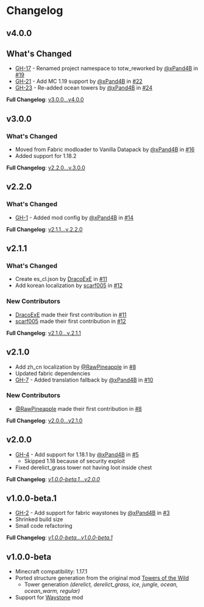 # Changelog

## v4.0.0
## What's Changed
* [GH-17](https://github.com/WaldiNet/Towers_Of_The_Wild_Reworked/issues/17) - Renamed project namespace to totw_reworked by [@xPand4B](https://github.com/xPand4B) in [#19](https://github.com/WaldiNet/Towers_Of_The_Wild_Reworked/pull/19)
* [GH-21](https://github.com/WaldiNet/Towers_Of_The_Wild_Reworked/issues/21) - Add MC 1.19 support by [@xPand4B](https://github.com/xPand4B) in [#22](https://github.com/WaldiNet/Towers_Of_The_Wild_Reworked/pull/22)
* [GH-23](https://github.com/WaldiNet/Towers_Of_The_Wild_Reworked/issues/17) - Re-added ocean towers by [@xPand4B](https://github.com/xPand4B) in [#24](https://github.com/WaldiNet/Towers_Of_The_Wild_Reworked/pull/24)

**Full Changelog**: [v3.0.0...v4.0.0](https://github.com/WaldiNet/Towers_Of_The_Wild_Reworked/compare/v3.0.0...v4.0.0)

## v3.0.0
### What's Changed
* Moved from Fabric modloader to Vanilla Datapack by [@xPand4B](https://github.com/xPand4B) in [#16](https://github.com/WaldiNet/Towers_Of_The_Wild_Reworked/pull/16)
* Added support for 1.18.2

**Full Changelog**: [v2.2.0...v.3.0.0](https://github.com/WaldiNet/Towers_Of_The_Wild_Reworked/compare/v2.2.0...v3.0.0)

## v2.2.0
### What's Changed
* [GH-1](https://github.com/xPand4B/Towers_Of_The_Wild_Reworked/issues/1) - Added mod config by [@xPand4B](https://github.com/xPand4B) in [#14](https://github.com/xPand4B/Towers_Of_The_Wild_Reworked/pull/14)

**Full Changelog**: [v2.1.1...v.2.2.0](https://github.com/WaldiNet/Towers_Of_The_Wild_Reworked/compare/v2.1.1...v2.2.0)

## v2.1.1
### What's Changed
* Create es_cl.json by [DracoExE](https://github.com/DracoExE) in [#11](https://github.com/WaldiNet/Towers_Of_The_Wild_Reworked/pull/11)
* Add korean localization by [scarf005](https://github.com/scarf005) in [#12](https://github.com/WaldiNet/Towers_Of_The_Wild_Reworked/pull/12)

### New Contributors
* [DracoExE](https://github.com/DracoExE) made their first contribution in [#11](https://github.com/WaldiNet/Towers_Of_The_Wild_Reworked/pull/11)
* [scarf005](https://github.com/scarf005) made their first contribution in [#12](https://github.com/WaldiNet/Towers_Of_The_Wild_Reworked/pull/12)

**Full Changelog**: [v2.1.0...v.2.1.1](https://github.com/WaldiNet/Towers_Of_The_Wild_Reworked/compare/v2.1.0...v2.1.1)

## v2.1.0
* Add zh_cn localization by [@RawPineapple](https://github.com/RawPineapple) in [#8](https://github.com/xPand4B/Towers_Of_The_Wild_Reworked/pull/8)
* Updated fabric dependencies
* [GH-7](https://github.com/xPand4B/Towers_Of_The_Wild_Reworked/issues/7) - Added translation fallback by [@xPand4B](https://github.com/xPand4B) in [#10](https://github.com/xPand4B/Towers_Of_The_Wild_Reworked/pull/10)

### New Contributors
* [@RawPineapple](https://github.com/RawPineapple) made their first contribution in [#8](https://github.com/xPand4B/Towers_Of_The_Wild_Reworked/pull/8)

**Full Changelog**: [v2.0.0...v2.1.0](https://github.com/xPand4B/Towers_Of_The_Wild_Reworked/compare/v2.0.0...v2.1.0)

## v2.0.0
* [GH-4](https://github.com/xPand4B/Towers_Of_The_Wild_Reworked/issues/4) - Add support for 1.18.1 by [@xPand4B](https://github.com/xPand4B) in [#5](https://github.com/xPand4B/Towers_Of_The_Wild_Reworked/pull/5)
  * Skipped 1.18 because of security exploit
* Fixed derelict_grass tower not having loot inside chest

**Full Changelog**: *[v1.0.0-beta.1...v2.0.0](https://github.com/xPand4B/Towers_Of_The_Wild_Reworked/compare/v1.0.0-beta.1...v2.0.0)*

## v1.0.0-beta.1
* [GH-2](https://github.com/xPand4B/Towers_Of_The_Wild_Reworked/issues/2) - Add support for fabric waystones by [@xPand4B](https://github.com/xPand4B) in [#3](https://github.com/xPand4B/Towers_Of_The_Wild_Reworked/pull/3)
* Shrinked build size
* Small code refactoring

**Full Changelog**: *[v1.0.0-beta...v1.0.0-beta.1](https://github.com/xPand4B/Towers_Of_The_Wild_Reworked/compare/v1.0.0-beta...v1.0.0-beta.1)*

## v1.0.0-beta
* Minecraft compatibility: 1.17.1
* Ported structure generation from the original mod [Towers of the Wild](https://github.com/Idrae/Towers_Of_The_Wild-1.16.3)
  * Tower generation *(derelict, derelict_grass, ice, jungle, ocean, ocean_warm, regular)*
* Support for [Waystone](https://www.curseforge.com/minecraft/mc-mods/waystones-fabric) mod
